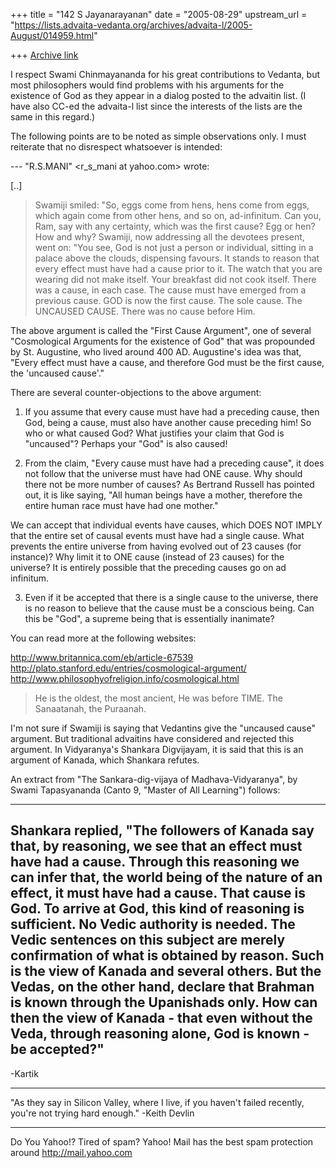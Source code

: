 +++
title = "142 S Jayanarayanan"
date = "2005-08-29"
upstream_url = "https://lists.advaita-vedanta.org/archives/advaita-l/2005-August/014959.html"

+++
[Archive link](https://lists.advaita-vedanta.org/archives/advaita-l/2005-August/014959.html)

I respect Swami Chinmayananda for his great contributions to
Vedanta, but most philosophers would find problems with his
arguments for the existence of God as they appear in a dialog
posted to the advaitin list. (I have also CC-ed the advaita-l
list since the interests of the lists are the same in this
regard.)

The following points are to be noted as simple observations
only. I must reiterate that no disrespect whatsoever is
intended:

--- "R.S.MANI" <r_s_mani at yahoo.com> wrote:

[..]

> Swamiji smiled: "So, eggs come from hens, hens come from eggs,
> which again come from other hens, and so on, ad-infinitum. Can
> you, Ram, say with any certainty, which was the first cause?
> Egg or hen? How and why?
> Swamiji, now addressing all the devotees present, went on:
> "You see, God is not just a person or individual, sitting in a
> palace above the clouds, dispensing favours. It stands to
> reason that every effect must have had a cause prior to it.
> The watch that you are wearing did not make itself. Your
> breakfast did not cook itself. There was a cause, in each
> case. The cause must have emerged from a previous cause. GOD
> is now the first cause. The sole cause. The UNCAUSED CAUSE.
> There was no cause before Him.

The above argument is called the "First Cause Argument", one of
several "Cosmological Arguments for the existence of God" that
was propounded by St. Augustine, who lived around 400 AD.
Augustine's idea was that, "Every effect must have a cause, and
therefore God must be the first cause, the 'uncaused cause'."

There are several counter-objections to the above argument:

1) If you assume that every cause must have had a preceding
cause, then God, being a cause, must also have another cause
preceding him! So who or what caused God? What justifies your
claim that God is "uncaused"? Perhaps your "God" is also caused!

2) From the claim, "Every cause must have had a preceding
cause", it does not follow that the universe must have had ONE
cause. Why should there not be more number of causes? As
Bertrand Russell has pointed out, it is like saying, "All human
beings have a mother, therefore the entire human race must have
had one mother."

We can accept that individual events have causes, which DOES NOT
IMPLY that the entire set of causal events must have had a
single cause. What prevents the entire universe from having
evolved out of 23 causes (for instance)? Why limit it to ONE
cause (instead of 23 causes) for the universe? It is entirely
possible that the preceding causes go on ad infinitum.

3) Even if it be accepted that there is a single cause to the
universe, there is no reason to believe that the cause must be a
conscious being. Can this be "God", a supreme being that is
essentially inanimate?

You can read more at the following websites:

http://www.britannica.com/eb/article-67539
http://plato.stanford.edu/entries/cosmological-argument/
http://www.philosophyofreligion.info/cosmological.html

> He is the oldest, the most
> ancient, He was before TIME. The Sanaatanah, the Puraanah.

I'm not sure if Swamiji is saying that Vedantins give the
"uncaused cause" argument. But traditional advaitins have
considered and rejected this argument. In Vidyaranya's Shankara
Digvijayam, it is said that this is an argument of Kanada, which
Shankara refutes.

An extract from "The Sankara-dig-vijaya of Madhava-Vidyaranya",
by Swami Tapasyananda (Canto 9, "Master of All Learning")
follows:

---
Shankara replied, "The followers of Kanada say that, by
reasoning, we see that an effect must have had a cause. Through
this reasoning we can infer that, the world being of the nature
of an effect, it must have had a cause. That cause is God. To
arrive at God, this kind of reasoning is sufficient. No Vedic
authority is needed. The Vedic sentences on this subject are
merely confirmation of what is obtained by reason. Such is the
view of Kanada and several others. But the Vedas, on the other
hand, declare that Brahman is known through the Upanishads only.
How can then the view of Kanada - that even without the Veda,
through reasoning alone, God is known - be accepted?"
---

-Kartik

-------------------------------------------------------------------
"As they say in Silicon Valley, where I live, if you haven't failed 
recently, you're not trying hard enough." -Keith Devlin

__________________________________________________
Do You Yahoo!?
Tired of spam?  Yahoo! Mail has the best spam protection around 
http://mail.yahoo.com 

